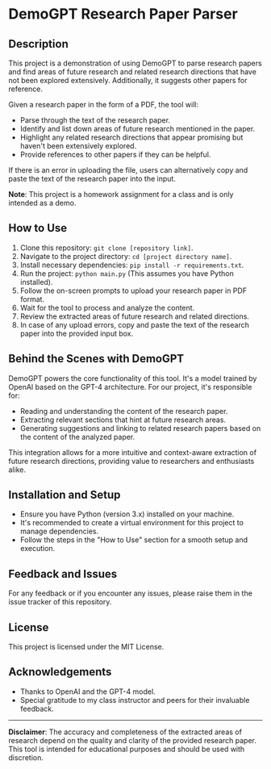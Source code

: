 
# DemoGPT Research Paper Parser

## Description
This project is a demonstration of using DemoGPT to parse research papers and find areas of future research and related research directions that have not been explored extensively. Additionally, it suggests other papers for reference.

Given a research paper in the form of a PDF, the tool will:
- Parse through the text of the research paper.
- Identify and list down areas of future research mentioned in the paper.
- Highlight any related research directions that appear promising but haven't been extensively explored.
- Provide references to other papers if they can be helpful.

If there is an error in uploading the file, users can alternatively copy and paste the text of the research paper into the input.

**Note**: This project is a homework assignment for a class and is only intended as a demo.

## How to Use
1. Clone this repository: `git clone [repository link]`.
2. Navigate to the project directory: `cd [project directory name]`.
3. Install necessary dependencies: `pip install -r requirements.txt`.
4. Run the project: `python main.py` (This assumes you have Python installed).
5. Follow the on-screen prompts to upload your research paper in PDF format.
6. Wait for the tool to process and analyze the content.
7. Review the extracted areas of future research and related directions.
8. In case of any upload errors, copy and paste the text of the research paper into the provided input box.

## Behind the Scenes with DemoGPT
DemoGPT powers the core functionality of this tool. It's a model trained by OpenAI based on the GPT-4 architecture. For our project, it's responsible for:

- Reading and understanding the content of the research paper.
- Extracting relevant sections that hint at future research areas.
- Generating suggestions and linking to related research papers based on the content of the analyzed paper.

This integration allows for a more intuitive and context-aware extraction of future research directions, providing value to researchers and enthusiasts alike.

## Installation and Setup
- Ensure you have Python (version 3.x) installed on your machine.
- It's recommended to create a virtual environment for this project to manage dependencies.
- Follow the steps in the "How to Use" section for a smooth setup and execution.

## Feedback and Issues
For any feedback or if you encounter any issues, please raise them in the issue tracker of this repository.

## License
This project is licensed under the MIT License.

## Acknowledgements
- Thanks to OpenAI and the GPT-4 model.
- Special gratitude to my class instructor and peers for their invaluable feedback.

---

**Disclaimer**: The accuracy and completeness of the extracted areas of research depend on the quality and clarity of the provided research paper. This tool is intended for educational purposes and should be used with discretion.

